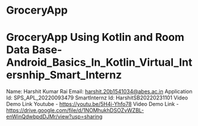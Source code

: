 # GroceryApp
# GroceryApp Using Kotlin and Room Data Base- Android_Basics_In_Kotlin_Virtual_Intersnhip_Smart_Internz
Name: Harshit Kumar Rai
Email: harshit.20b1541034@abes.ac.in
Application Id: SPS_APL_20220093479
SmartInternz Id: HarshitSB20220231101
Video Demo Link Youtube - https://youtu.be/5H4i-Yhfo78
Video Demo Link - https://drive.google.com/file/d/1NOMhukhDSOZvWZBL-enWinQdwbpdDJMr/view?usp=sharing      
